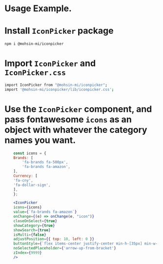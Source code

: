 # Usage Example.

# Install `IconPicker` package

```bash
npm i @mohsin-mi/iconpicker
```

# Import `IconPicker` and `IconPicker.css`

```bash
import IconPicker from "@mohsin-mi/iconpicker";
import '@mohsin-mi/iconpicker/lib/iconpicker.css';
```

# Use the `IconPicker` component, and pass fontawesome `icons` as an object with whatever the category names you want.

```jsx
    const icons = {
    Brands: [
        'fa-brands fa-500px',
        'fa-brands fa-amazon',
    ],
    Currency: [
    'fa-cny',
    'fa-dollar-sign',
    ],
    };

    <IconPicker
    icons={icons}
    value={`fa-brands fa-amazon`}
    onChange={(e) => onChange(e, "icon")}
    closeOnSelect={true}
    showCategory={true}
    showSearch={true}
    isMulti={false}
    adjustPosition={{ top: 10, left: 0 }}
    buttonStyle={`flex items-center justify-center min-h-[35px] min-w-[35px] rounded-l-[8px] border border-none`}
    noSelectedPlaceholder={'arrow-up-from-bracket'}
    zIndex={9999}
    />
```          

